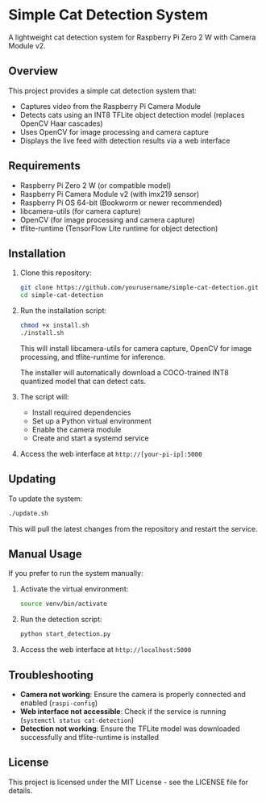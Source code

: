 # Simple Cat Detection System

A lightweight cat detection system for Raspberry Pi Zero 2 W with Camera Module v2.

## Overview

This project provides a simple cat detection system that:
- Captures video from the Raspberry Pi Camera Module
- Detects cats using an INT8 TFLite object detection model (replaces OpenCV Haar cascades)
- Uses OpenCV for image processing and camera capture
- Displays the live feed with detection results via a web interface

## Requirements

- Raspberry Pi Zero 2 W (or compatible model)
- Raspberry Pi Camera Module v2 (with imx219 sensor)
- Raspberry Pi OS 64-bit (Bookworm or newer recommended)
- libcamera-utils (for camera capture)
- OpenCV (for image processing and camera capture)
- tflite-runtime (TensorFlow Lite runtime for object detection)

## Installation

1. Clone this repository:
   ```bash
   git clone https://github.com/yourusername/simple-cat-detection.git
   cd simple-cat-detection
   ```

2. Run the installation script:
   ```bash
   chmod +x install.sh
   ./install.sh
   ```

   This will install libcamera-utils for camera capture, OpenCV for image processing, and tflite-runtime for inference.

   The installer will automatically download a COCO-trained INT8 quantized model that can detect cats.
3. The script will:
   - Install required dependencies
   - Set up a Python virtual environment
   - Enable the camera module
   - Create and start a systemd service

4. Access the web interface at `http://[your-pi-ip]:5000`

## Updating

To update the system:

```bash
./update.sh
```

This will pull the latest changes from the repository and restart the service.

## Manual Usage

If you prefer to run the system manually:

1. Activate the virtual environment:
   ```bash
   source venv/bin/activate
   ```

2. Run the detection script:
   ```bash
   python start_detection.py
   ```

3. Access the web interface at `http://localhost:5000`

## Troubleshooting

- **Camera not working**: Ensure the camera is properly connected and enabled (`raspi-config`)
- **Web interface not accessible**: Check if the service is running (`systemctl status cat-detection`)
- **Detection not working**: Ensure the TFLite model was downloaded successfully and tflite-runtime is installed

## License

This project is licensed under the MIT License - see the LICENSE file for details.